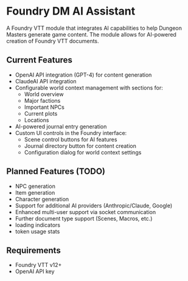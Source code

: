 # Foundry DM AI Assistant

A Foundry VTT module that integrates AI capabilities to help Dungeon Masters generate game content. The module allows for AI-powered creation of Foundry VTT documents.

## Current Features

- OpenAI API integration (GPT-4) for content generation
- ClaudeAI API integration
- Configurable world context management with sections for:
  - World overview
  - Major factions
  - Important NPCs
  - Current plots
  - Locations
- AI-powered journal entry generation
- Custom UI controls in the Foundry interface:
  - Scene control buttons for AI features
  - Journal directory button for content creation
  - Configuration dialog for world context settings

## Planned Features (TODO)

- NPC generation
- Item generation
- Character generation
- Support for additional AI providers (Anthropic/Claude, Google)
- Enhanced multi-user support via socket communication
- Further document type support (Scenes, Macros, etc.)
- loading indicators
- token usage stats

## Requirements

- Foundry VTT v12+
- OpenAI API key